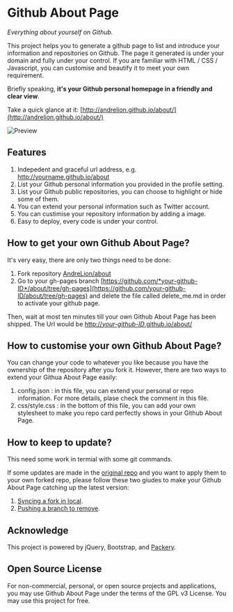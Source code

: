 Github About Page
================

*Everything about yourself on Github.*

This project helps you to generate a github page to list and introduce your information and repositories on Github. The page it generated is under your domain and fully under your control. If you are familiar with HTML / CSS / Javascript, you can customise and beautify it to meet your own requirement.

Briefly speaking, **it's your Github personal homepage in a friendly and clear view**.

Take a quick glance at it:  [http://andrelion.github.io/about/](http://andrelion.github.io/about/)

![Preview](http://andrelion.github.io/about/assets/preview.png "Preview")

Features
-----------------
1. Indepedent and graceful url address, e.g. http://yourname.github.io/about
2. List your Github personal information you provided in the profile setting.
3. List your Github public repositories, you can choose to highlight or hide some of them.
4. You can extend your personal information such as Twitter account.
5. You can custimise your repository information by adding a image.
5. Easy to deploy, every code is under your control.

How to get your own Github About Page?
-----------------
It's very easy, there are only two things need to be done:

1. Fork repository [AndreLion/about](https://github.com/AndreLion/about)
2. Go to your gh-pages branch [https://github.com/*your-github-ID*/about/tree/gh-pages](https://github.com/your-github-ID/about/tree/gh-pages) and delete the file called delete_me.md in order to activate your github page.

Then, wait at most ten minutes till your own Github About Page has been shipped. 
The Url would be [http://*your-github-ID*.github.io/about/](http://your-github-ID.github.io/about/)

How to customise your own Github About Page?
-----------------
You can change your code to whatever you like because you have the ownership of the repository after you fork it. However, there are two ways to extend your Githua About Page easily:
1. config.json : in this file, you can extend your personal or repo information. For more details, plase check the comment in this file.
2. css/style.css : in the bottom of this file, you can add your own stylesheet to make you repo card perfectly shows in your Github About Page.

How to keep to update?
-----------------
This need some work in termial with some git commands.

If some updates are made in the [original repo](https://github.com/AndreLion/about) and you want to apply them to your own forked repo, please follow these two giudes to make your Github About Page catching up the latest version:
1. [Syncing a fork in local](https://help.github.com/articles/syncing-a-fork).
2. [Pushing a branch to remove](https://help.github.com/articles/pushing-to-a-remote#pushing-a-branch).


Acknowledge
----------------
This project is powered by jQuery, Bootstrap, and [Packery](http://packery.metafizzy.co/).

Open Source License
----------------
For non-commercial, personal, or open source projects and applications, you may use Github About Page under the terms of the GPL v3 License. You may use this project for free.

